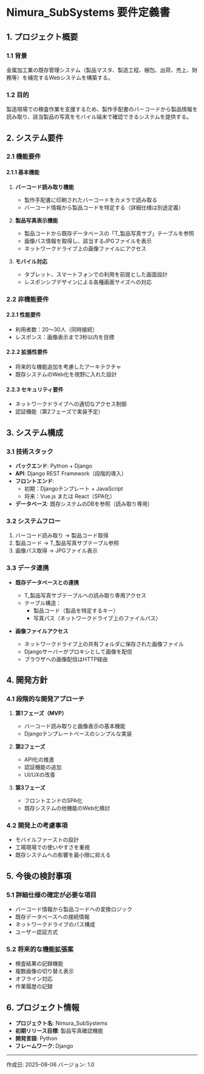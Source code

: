 # Nimura_SubSystems 要件定義書

## 1. プロジェクト概要

### 1.1 背景
金属加工業の既存管理システム（製品マスタ、製造工程、梱包、出荷、売上、財務等）を補完するWebシステムを構築する。

### 1.2 目的
製造現場での検査作業を支援するため、製作手配書のバーコードから製品情報を読み取り、該当製品の写真をモバイル端末で確認できるシステムを提供する。

## 2. システム要件

### 2.1 機能要件

#### 2.1.1 基本機能
1. **バーコード読み取り機能**
   - 製作手配書に印刷されたバーコードをカメラで読み取る
   - バーコード情報から製品コードを特定する（詳細仕様は別途定義）

2. **製品写真表示機能**
   - 製品コードから既存データベースの「T_製品写真サブ」テーブルを参照
   - 画像パス情報を取得し、該当するJPGファイルを表示
   - ネットワークドライブ上の画像ファイルにアクセス

3. **モバイル対応**
   - タブレット、スマートフォンでの利用を前提とした画面設計
   - レスポンシブデザインによる各種画面サイズへの対応

### 2.2 非機能要件

#### 2.2.1 性能要件
- 利用者数：20～30人（同時接続）
- レスポンス：画像表示まで3秒以内を目標

#### 2.2.2 拡張性要件
- 将来的な機能追加を考慮したアーキテクチャ
- 既存システムのWeb化を視野に入れた設計

#### 2.2.3 セキュリティ要件
- ネットワークドライブへの適切なアクセス制御
- 認証機能（第2フェーズで実装予定）

## 3. システム構成

### 3.1 技術スタック
- **バックエンド**: Python + Django
- **API**: Django REST Framework（段階的導入）
- **フロントエンド**: 
  - 初期：Djangoテンプレート + JavaScript
  - 将来：Vue.js または React（SPA化）
- **データベース**: 既存システムのDBを参照（読み取り専用）

### 3.2 システムフロー
1. バーコード読み取り → 製品コード取得
2. 製品コード → T_製品写真サブテーブル参照
3. 画像パス取得 → JPGファイル表示

### 3.3 データ連携
- **既存データベースとの連携**
  - T_製品写真サブテーブルへの読み取り専用アクセス
  - テーブル構造：
    - 製品コード（製品を特定するキー）
    - 写真パス（ネットワークドライブ上のファイルパス）

- **画像ファイルアクセス**
  - ネットワークドライブ上の共有フォルダに保存された画像ファイル
  - Djangoサーバーがプロキシとして画像を配信
  - ブラウザへの画像配信はHTTP経由

## 4. 開発方針

### 4.1 段階的な開発アプローチ
1. **第1フェーズ（MVP）**
   - バーコード読み取りと画像表示の基本機能
   - Djangoテンプレートベースのシンプルな実装

2. **第2フェーズ**
   - API化の推進
   - 認証機能の追加
   - UI/UXの改善

3. **第3フェーズ**
   - フロントエンドのSPA化
   - 既存システムの他機能のWeb化検討

### 4.2 開発上の考慮事項
- モバイルファーストの設計
- 工場現場での使いやすさを重視
- 既存システムへの影響を最小限に抑える

## 5. 今後の検討事項

### 5.1 詳細仕様の確定が必要な項目
- バーコード情報から製品コードへの変換ロジック
- 既存データベースへの接続情報
- ネットワークドライブのパス構成
- ユーザー認証方式

### 5.2 将来的な機能拡張案
- 検査結果の記録機能
- 複数画像の切り替え表示
- オフライン対応
- 作業履歴の記録

## 6. プロジェクト情報

- **プロジェクト名**: Nimura_SubSystems
- **初期リリース目標**: 製品写真確認機能
- **開発言語**: Python
- **フレームワーク**: Django

---

作成日: 2025-08-06
バージョン: 1.0